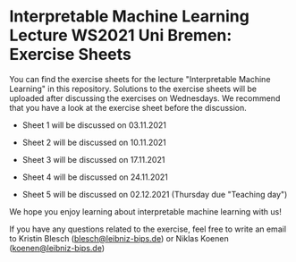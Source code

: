 # Interpretable Machine Learning Lecture WS2021 Uni Bremen: Exercise Sheets

You can find the exercise sheets for the lecture "Interpretable Machine Learning" in this repository. Solutions to the exercise sheets will be uploaded after discussing the exercises on Wednesdays.
We recommend that you have a look at the exercise sheet before the discussion.

- Sheet 1 will be discussed on 03.11.2021

- Sheet 2 will be discussed on 10.11.2021

- Sheet 3 will be discussed on 17.11.2021

- Sheet 4 will be discussed on 24.11.2021

- Sheet 5 will be discussed on 02.12.2021 (Thursday due "Teaching day")

We hope you enjoy learning about interpretable machine learning with us! 

If you have any questions related to the exercise, feel free to write an email to Kristin Blesch (blesch@leibniz-bips.de) or Niklas Koenen (koenen@leibniz-bips.de)
